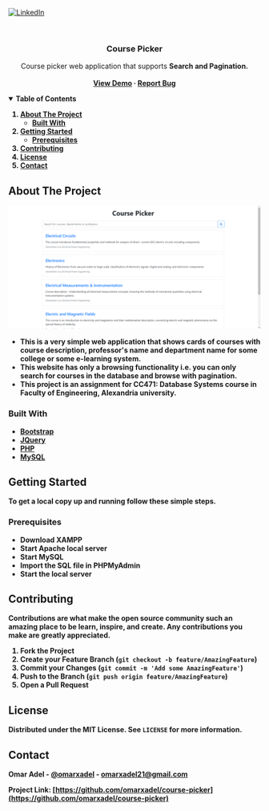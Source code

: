 <!-- [![Forks][forks-shield]][forks-url]
[![Stargazers][stars-shield]][stars-url]
[![Issues][issues-shield]][issues-url]
[![MIT License][license-shield]][license-url]-->
[![LinkedIn][linkedin-shield]][linkedin-url] 
<!-- PROJECT LOGO -->
<br />
<p align="center">
  <h3 align="center">Course Picker</h3>

  <p align="center">
    Course picker web application that supports <b>Search and Pagination<b/>.
    <br />
    <br />
    <a href="https://github.com/omarxadel/course-picker">View Demo</a>
    ·
    <a href="https://github.com/omarxadel/course-picker/issues">Report Bug</a>
  </p>
</p>



<!-- TABLE OF CONTENTS -->
<details open="open">
  <summary>Table of Contents</summary>
  <ol>
    <li>
      <a href="#about-the-project">About The Project</a>
      <ul>
        <li><a href="#built-with">Built With</a></li>
      </ul>
    </li>
    <li>
      <a href="#getting-started">Getting Started</a>
      <ul>
        <li><a href="#prerequisites">Prerequisites</a></li>
      </ul>
    </li>
    <li><a href="#contributing">Contributing</a></li>
    <li><a href="#license">License</a></li>
    <li><a href="#contact">Contact</a></li>
  </ol>
</details>



<!-- ABOUT THE PROJECT -->
## About The Project

![Product Name Screen Shot][product-screenshot]

- This is a very simple web application that shows cards of courses with course description, professor's name and department name for some college or some e-learning system.
- This website has only a browsing functionality i.e. you can only search for courses in the database and browse with pagination.
- This project is an assignment for **CC471: Database Systems course** in **Faculty of Engineering, Alexandria university.**

### Built With

* [Bootstrap](https://getbootstrap.com)
* [JQuery](https://jquery.com)
* [PHP](https://www.php.net)
* [MySQL](https://www.mysql.com)


<!-- GETTING STARTED -->
## Getting Started

To get a local copy up and running follow these simple steps.

### Prerequisites

- Download XAMPP
- Start Apache local server
- Start MySQL
- Import the SQL file in PHPMyAdmin
- Start the local server

<!-- CONTRIBUTING -->
## Contributing

Contributions are what make the open source community such an amazing place to be learn, inspire, and create. Any contributions you make are **greatly appreciated**.

1. Fork the Project
2. Create your Feature Branch (`git checkout -b feature/AmazingFeature`)
3. Commit your Changes (`git commit -m 'Add some AmazingFeature'`)
4. Push to the Branch (`git push origin feature/AmazingFeature`)
5. Open a Pull Request


<!-- LICENSE -->
## License

Distributed under the MIT License. See `LICENSE` for more information.



<!-- CONTACT -->
## Contact

Omar Adel - [@omarxadel](https://twitter.com/omarxadel) - omarxadel21@gmail.com

Project Link: [https://github.com/omarxadel/course-picker](https://github.com/omarxadel/course-picker)



<!-- MARKDOWN LINKS & IMAGES -->
<!-- https://www.markdownguide.org/basic-syntax/#reference-style-links -->
[forks-shield]: https://img.shields.io/github/issues-raw/omarxadel/course-picker?label=forks&style=flat-square
[forks-url]: https://github.com/omarxadel/course-picker/network/members
[stars-shield]: https://img.shields.io/github/issues-raw/omarxadel/course-picker?label=stars&style=flat-square
[stars-url]: https://github.com/omarxadel/course-picker/stargazers
[issues-shield]: https://img.shields.io/github/issues-raw/omarxadel/course-picker?label=issues&style=flat-square
[issues-url]: https://github.com/omarxadel/course-picker/issues
[license-shield]: https://img.shields.io/github/license/omarxadel/course-picker?style=flat-square
[license-url]: https://github.com/omarxadel/course-picker/blob/master/LICENSE.txt
[linkedin-shield]: https://img.shields.io/badge/-LinkedIn-black.svg?style=flat-square&logo=linkedin&colorB=555
[linkedin-url]: https://linkedin.com/in/omarxadel
[product-screenshot]: /screenshot.png
